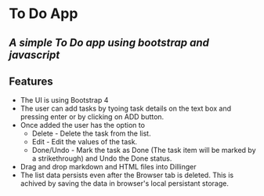# To Do App
## _A simple To Do app using bootstrap and javascript_


## Features

- The UI is using Bootstrap 4
- The user can add tasks by tyoing task details on the text box and pressing enter or by clicking on ADD button.
- Once added the user has the option to 
  - Delete - Delete the task from the list.
  - Edit - Edit the values of the task.
  - Done/Undo - Mark the task as Done (The task item will be marked by a strikethrough) and Undo the Done status.
- Drag and drop markdown and HTML files into Dillinger
- The list data persists even after the Browser tab is deleted. This is achived by saving the data in browser's local persistant storage.



